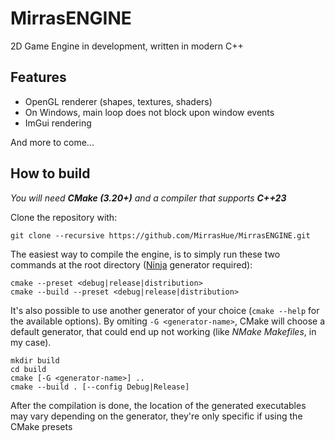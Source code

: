 # MirrasENGINE

2D Game Engine in development, written in modern C++

## Features

* OpenGL renderer (shapes, textures, shaders)
* On Windows, main loop does not block upon window events
* ImGui rendering

And more to come...

## How to build

_You will need **CMake (3.20+)** and a compiler that supports **C++23**_

Clone the repository with:

    git clone --recursive https://github.com/MirrasHue/MirrasENGINE.git

The easiest way to compile the engine, is to simply run these two commands at the root directory ([Ninja](https://github.com/ninja-build/ninja) generator required):

    cmake --preset <debug|release|distribution>
    cmake --build --preset <debug|release|distribution>

It's also possible to use another generator of your choice (`cmake --help` for the available options). By omiting `-G <generator-name>`, CMake will choose a default generator, that could end up not working (like _NMake Makefiles_, in my case). 

    mkdir build
    cd build
    cmake [-G <generator-name>] ..
    cmake --build . [--config Debug|Release]

After the compilation is done, the location of the generated executables may vary depending on the generator, they're only specific if using the CMake presets
